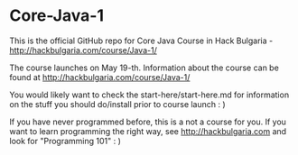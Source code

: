 Core-Java-1
===========

This is the official GitHub repo for Core Java Course in Hack Bulgaria - http://hackbulgaria.com/course/Java-1/

The course launches on May 19-th.
Information about the course can be found at http://hackbulgaria.com/course/Java-1/

You would likely want to check the start-here/start-here.md for information on the stuff you should do/install prior to course launch : )

If you have never programmed before, this is a not a course for you. If you want to learn programming the right way, see http://hackbulgaria.com and look for "Programming 101" : )


